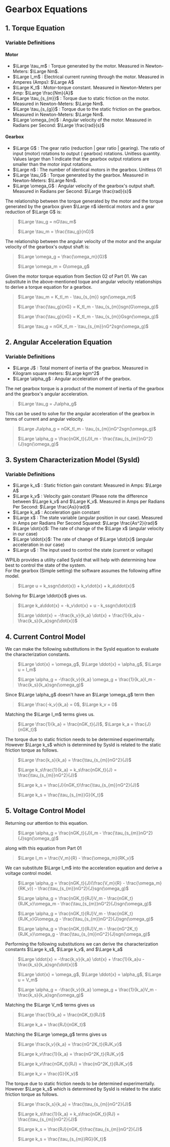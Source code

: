# Gearbox Equations

## 1. Torque Equation

### Variable Definitions

#### Motor

* $\Large \tau_m$ : Torque generated by the motor. Measured in Newton-Meters: $\Large Nm$.
* $\Large I_m$ : Electrical current running through the motor. Measured in Amperes (Amps): $\Large A$
* $\Large K_t$ : Motor-torque constant. Measured in Newton-Meters per Amp: $\Large \frac{Nm}{A}$
* $\Large \tau_{s_{m}}$ : Torque due to static friction on the motor. Measured in Newton-Meters: $\Large Nm$.
* $\Large \tau_{s_{g}}$ : Torque due to the static friction on the gearbox. Measured in Newton-Meters: $\Large Nm$.
* $\Large \omega_{m}$ : Angular velocity of the motor. Measured in Radians per Second: $\Large \frac{rad}{s}$

#### Gearbox

* $\Large G$ : The gear ratio (reduction | gear ratio | gearing). The ratio of input (motor) rotations to output (
  gearbox) rotations. Unitless quantity. Values larger than 1 indicate that the gearbox output rotations are smaller
  than the motor input rotations.
* $\Large n$ : The number of identical motors in the gearbox. Unitless 01
* $\Large \tau_G$ : Torque generated by the gearbox. Measured in Newton-Meters: $\Large Nm$.
* $\Large \omega_G$ : Angular velocity of the gearbox's output shaft. Measured in Radians per
  Second: $\Large \frac{rad}{s}$

The relationship between the torque generated by the motor and the torque generated by the gearbox given $\Large n$ identical motors and a gear
reduction of $\Large G$ is:

> $\Large \tau_g = nG\tau_m$
>
> $\Large \tau_m = \frac{\tau_g}{nG}$

The relationship between the angular velocity of the motor and the angular velocity of the gearbox's output shaft is:

> $\Large \omega_g = \frac{\omega_m}{G}$
>
> $\Large \omega_m = G\omega_g$

Given the motor torque equation from Section 02 of Part 01. We can substitute in the above-mentioned toque and angular
velocity relationships to derive a torque equation for a gearbox.


> $\Large \tau_m = K_tI_m - \tau_{s_{m}} sgn(\omega_m)$
>
> $\Large \frac{\tau_g}{nG} = K_tI_m - \tau_{s_{m}}sgn(G\omega_g)$
>
> $\Large \frac{\tau_g}{nG} = K_tI_m - \tau_{s_{m}}Gsgn(\omega_g)$
>
> $\Large \tau_g = nGK_tI_m - \tau_{s_{m}}nG^2sgn(\omega_g)$

## 2. Angular Acceleration Equation

### Variable Definitions

* $\Large J$ : Total moment of inertia of the gearbox. Measured in Kilogram square meters: $\Large kgm^2$
* $\Large \alpha_g$ : Angular acceleration of the gearbox.

The net gearbox torque is a product of the moment of inertia of the gearbox and the gearbox's angular acceleration.

> $\Large \tau_g = J\alpha_g$

This can be used to solve for the angular acceleration of the gearbox in terms of current and angular velocity. 

> $\Large J\alpha_g = nGK_tI_m - \tau_{s_{m}}nG^2sgn(\omega_g)$
> 
> $\Large \alpha_g = \frac{nGK_t}{J}I_m - \frac{\tau_{s_{m}}nG^2}{J}sgn(\omega_g)$

## 3. System Characterization Model (SysId)

### Variable Definitions

* $\Large k_s$ : Static friction gain constant:  Measured in Amps: $\Large A$
* $\Large k_v$ : Velocity gain constant (Please note the difference between $\Large k_v$ and $\Large K_v$. Measured in Amps per Radians Per Second: $\Large \frac{As}{rad}$
* $\Large k_a$ : Acceleration gain constant
* $\Large x$ : The state variable (angular position in our case). Measured in Amps per Radians Per Second Squared: $\Large \frac{As^2}{rad}$
* $\Large \dot{x}$: The rate of change of the $\Large x$ (angular velocity in our case)
* $\Large \ddot{x}$: The rate of change of $\Large \dot{x}$ (angular acceleration in our case)
* $\Large u$ : The input used to control the state (current or voltage)

WPILib provides a utility called SysId that will help with determining how best to control the state of the system.  
For the gearbox (Simple setting) the software assumes the following affine model.  

> $\Large u = k_ssgn(\dot{x}) + k_v\dot{x} + k_a\ddot{x}$

Solving for $\Large \ddot{x}$ gives us.

> $\Large k_a\ddot{x} = -k_v\dot{x} + u - k_ssgn(\dot{x})$
> 
> $\Large \ddot{x} = -\frac{k_v}{k_a} \dot{x} + \frac{1}{k_a}u - \frac{k_s}{k_a}sgn(\dot{x})$

## 4. Current Control Model

We can make the following substitutions in the SysId equation to evaluate the characterization constants.

> $\Large \dot{x} = \omega_g$, $\Large \ddot{x} = \alpha_g$, $\Large u = I_m$
> 
> $\Large \alpha_g = -\frac{k_v}{k_a} \omega_g + \frac{1}{k_a}I_m - \frac{k_s}{k_a}sgn(\omega_g)$

Since $\Large \alpha_g$ doesn't have an $\Large \omega_g$ term then 

> $\Large \frac{-k_v}{k_a} = 0$, $\Large k_v = 0$

Matching the $\Large I_m$ terms gives us.

> $\Large \frac{1}{k_a} = \frac{nGK_t}{J}$, $\Large k_a = \frac{J}{nGK_t}$

The torque due to static friction needs to be determined experimentally.  However $\Large k_s$ which is determined by SysId is related to the static friction torque as follows.

> $\Large \frac{k_s}{k_a} = \frac{\tau_{s_{m}}nG^2}{J}$
> 
> $\Large k_s\frac{1}{k_a} = k_s\frac{nGK_t}{J} = \frac{\tau_{s_{m}}nG^2}{J}$
> 
> $\Large k_s = \frac{J}{nGK_t}\frac{\tau_{s_{m}}nG^2}{J}$
> 
> $\Large k_s = \frac{\tau_{s_{m}}G}{K_t}$

## 5. Voltage Control Model

Returning our attention to this equation.

> $\Large \alpha_g = \frac{nGK_t}{J}I_m - \frac{\tau_{s_{m}}nG^2}{J}sgn(\omega_g)$

along with this equation from Part 01

> $\Large I_m = \frac{V_m}{R} - \frac{\omega_m}{RK_v}$

We can substitute $\Large I_m$ into the acceleration equation and derive a voltage control model.  

> $\Large \alpha_g = \frac{nGK_t}{J}(\frac{V_m}{R} - \frac{\omega_m}{RK_v}) - \frac{\tau_{s_{m}}nG^2}{J}sgn(\omega_g)$
> 
> $\Large \alpha_g = \frac{nGK_t}{RJ}V_m - \frac{nGK_t}{RJK_v}\omega_m - \frac{\tau_{s_{m}}nG^2}{J}sgn(\omega_g)$
> 
> $\Large \alpha_g = \frac{nGK_t}{RJ}V_m - \frac{nGK_t}{RJK_v}G\omega_g - \frac{\tau_{s_{m}}nG^2}{J}sgn(\omega_g)$
> 
> $\Large \alpha_g = \frac{nGK_t}{RJ}V_m - \frac{nG^2K_t}{RJK_v}\omega_g - \frac{\tau_{s_{m}}nG^2}{J}sgn(\omega_g)$

Performing the following substitutions we can derive the characterization constants $\Large k_s$, $\Large k_v$, and $\Large k_a$

> $\Large \ddot{x} = -\frac{k_v}{k_a} \dot{x} + \frac{1}{k_a}u - \frac{k_s}{k_a}sgn(\dot{x})$
>
> $\Large \dot{x} = \omega_g$, $\Large \ddot{x} = \alpha_g$, $\Large u = V_m$
> 
> $\Large \alpha_g = -\frac{k_v}{k_a} \omega_g + \frac{1}{k_a}V_m - \frac{k_s}{k_a}sgn(\omega_g)$

Matching the $\Large V_m$ terms gives us 

> $\Large \frac{1}{k_a} = \frac{nGK_t}{RJ}$
> 
> $\Large k_a = \frac{RJ}{nGK_t}$

Matching the $\Large \omega_g$ terms gives us 

> $\Large \frac{k_v}{k_a} = \frac{nG^2K_t}{RJK_v}$
> 
> $\Large k_v\frac{1}{k_a} = \frac{nG^2K_t}{RJK_v}$
> 
> $\Large k_v\frac{nGK_t}{RJ} = \frac{nG^2K_t}{RJK_v}$
> 
> $\Large k_v = \frac{G}{K_v}$

The torque due to static friction needs to be determined experimentally.  However $\Large k_s$ which is determined by SysId is related to the static friction torque as follows.

> $\Large \frac{k_s}{k_a} = \frac{\tau_{s_{m}}nG^2}{J}$
> 
> $\Large k_s\frac{1}{k_a} = k_s\frac{nGK_t}{RJ} = \frac{\tau_{s_{m}}nG^2}{J}$
> 
> $\Large k_s = \frac{RJ}{nGK_t}\frac{\tau_{s_{m}}nG^2}{J}$
> 
> $\Large k_s = \frac{\tau_{s_{m}}RG}{K_t}$
